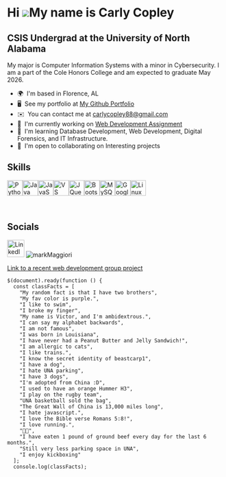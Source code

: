 Hi ![](https://user-images.githubusercontent.com/18350557/176309783-0785949b-9127-417c-8b55-ab5a4333674e.gif)My name is Carly Copley
====================================================================================================================================

CSIS Undergrad at the University of North Alabama
-------------------------------------------------

My major is Computer Information Systems with a minor in Cybersecurity. I am a part of the Cole Honors College and am expected to graduate May 2026.

*   🌍  I'm based in Florence, AL
*   🖥️  See my portfolio at [My Github Portfolio](http://github.com/carlycopley)
*   ✉️  You can contact me at [carlycopley88@gmail.com](mailto:carlycopley88@gmail.com)
*   🚀  I'm currently working on [Web Development Assignment](https://dgoodwin-maker.github.io/dev-easy-project/)
*   🧠  I'm learning Database Development, Web Development, Digital Forensics, and IT Infrastructure.
*   🤝  I'm open to collaborating on Interesting projects
<h2>Skills</h2>
<p align="left">
<a href="https://www.python.org/" target="_blank" rel="noreferrer"><img src="https://raw.githubusercontent.com/danielcranney/readme-generator/main/public/icons/skills/python-colored.svg" width="36" height="36" alt="Python" /></a><a href="https://www.oracle.com/java/" target="_blank" rel="noreferrer"><img src="https://raw.githubusercontent.com/danielcranney/readme-generator/main/public/icons/skills/java-colored.svg" width="36" height="36" alt="Java" /></a><a href="https://developer.mozilla.org/en-US/docs/Web/JavaScript" target="_blank" rel="noreferrer"><img src="https://raw.githubusercontent.com/danielcranney/readme-generator/main/public/icons/skills/javascript-colored.svg" width="36" height="36" alt="JavaScript" /></a><a href="https://code.visualstudio.com/" target="_blank" rel="noreferrer"><img src="https://raw.githubusercontent.com/danielcranney/readme-generator/main/public/icons/skills/visualstudiocode.svg" width="36" height="36" alt="VS Code" /></a><a href="https://jquery.com/" target="_blank" rel="noreferrer"><img src="https://raw.githubusercontent.com/danielcranney/readme-generator/main/public/icons/skills/jquery-colored.svg" width="36" height="36" alt="JQuery" /></a><a href="https://getbootstrap.com/" target="_blank" rel="noreferrer"><img src="https://raw.githubusercontent.com/danielcranney/readme-generator/main/public/icons/skills/bootstrap-colored.svg" width="36" height="36" alt="Bootstrap" /></a><a href="https://www.mysql.com/" target="_blank" rel="noreferrer"><img src="https://raw.githubusercontent.com/danielcranney/readme-generator/main/public/icons/skills/mysql-colored.svg" width="36" height="36" alt="MySQL" /></a><a href="https://cloud.google.com/" target="_blank" rel="noreferrer"><img src="https://raw.githubusercontent.com/danielcranney/readme-generator/main/public/icons/skills/googlecloud-colored.svg" width="36" height="36" alt="Google Cloud" /></a><a href="https://www.linux.org" target="_blank" rel="noreferrer"><img src="https://raw.githubusercontent.com/danielcranney/readme-generator/main/public/icons/skills/linux-colored.svg" width="36" height="36" alt="Linux" /></a>
                    </p>
<br>
<h2>Socials</h2>
<a href="www.linkedin.com/in/carly-copley-1347a6252" target="_blank">
<img src="https://www.citypng.com/public/uploads/preview/hd-vector-flat-linkedin-in-round-icon-png-701751695046390m4phkuuiqm.png" alt="LinkedIn" style="width: 40px; height: 40px;"></a>
<img src="https://markmaggiori.com/cdn/shop/files/EnteringtheShrine.jpg?v=1719968158&width=2697" alt="markMaggiori">

<a href="https://carlycopley.github.io/devCharlieProject/" target="_blank">Link to a recent web development group project</a>
```
$(document).ready(function () {
  const classFacts = [
    "My random fact is that I have two brothers",
    "My fav color is purple.",
    "I like to swim",
    "I broke my finger",
    "My name is Victor, and I'm ambidextrous.",
    "I can say my alphabet backwards",
    "I am not famous",
    "I was born in Louisiana",
    "I have never had a Peanut Butter and Jelly Sandwich!",
    "I am allergic to cats",
    "I like trains.",
    "I know the secret identity of beastcarp1",
    "I have a dog",
    "I hate UNA parking",
    "I have 3 dogs",
    "I'm adopted from China :D",
    "I used to have an orange Hummer H3",
    "I play on the rugby team",
    "UNA basketball sold the bag",
    "The Great Wall of China is 13,000 miles long",
    "I hate javascript.",
    "I love the Bible verse Romans 5:8!",
    "I love running.",
    "🦭🦭",
    "I have eaten 1 pound of ground beef every day for the last 6 months.",
    "Still very less parking space in UNA",
    "I enjoy kickboxing"
  ];
  console.log(classFacts);
```
                    
